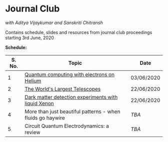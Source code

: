 # Journal Club
*with Aditya Vijaykumar and Sanskriti Chitransh*
<br>

Contains schedule, slides and resources from journal club proceedings starting 3rd June, 2020
<br>

**Schedule:**

|**S. No.**|**Topic**|**Date**|
|----------|---------|--------|
|1  | [Quantum computing with electrons on Helium](https://github.com/sanskritea/physkiss/tree/master/1)|03/06/2020|
|2  | [The World's Largest Telescopes](https://github.com/sanskritea/physkiss/tree/master/2) | 22/06/2020 |
|3 | [Dark matter detection experiments with liquid Xenon](https://github.com/sanskritea/Physkiss/tree/master/3)| 22/06/2020 |
|4 | More than just beautiful patterns - when fluids go haywire| *TBA* |
|5| Circuit Quantum Electrodynamics: a review|*TBA*|:
